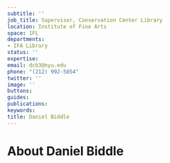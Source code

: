 ```yaml
---
subtitle: ''
job_title: Supervisor, Conservation Center Library
location: Institute of Fine Arts
space: 1FL
departments:
- IFA Library
status: ''
expertise: 
email: dcb3@nyu.edu
phone: "(212) 992-5854"
twitter: ''
image: ''
buttons: 
guides: 
publications: 
keywords: 
title: Daniel Biddle
---
```


# About Daniel Biddle